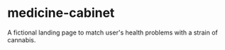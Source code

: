 # medicine-cabinet

A fictional landing page to match user's health problems with a strain of cannabis. 
